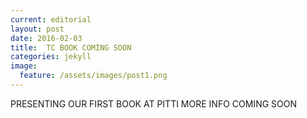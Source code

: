 ```yaml
---
current: editorial
layout: post
date: 2016-02-03
title:  TC BOOK COMING SOON
categories: jekyll
image:
  feature: /assets/images/post1.png
---
```


PRESENTING OUR FIRST BOOK AT PITTI
MORE INFO COMING SOON
